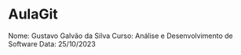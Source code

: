 # AulaGit



Nome: Gustavo Galvão da Silva
Curso: Análise e Desenvolvimento de Software
Data: 25/10/2023
